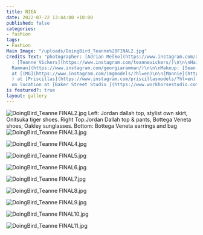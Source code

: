 ```yaml
---
title: NIEA
date: 2022-07-22 13:44:00 +10:00
published: false
categories:
- fashion
tags:
- Fashion
Main Image: "/uploads/DoingBird_Teanne%20FINAL2.jpg"
Credits Text: "photographer: [Adrian Meško](https://www.instagram.com/adrianmesko/)\n\nStylist
  : [Teanne Vickers](https://www.instagram.com/teannevickers/)\n\n\nHair: [Georgia
  Ramman](https://www.instagram.com/georgiaramman/)\n\n\nMakeup: [Sean Brady](https://www.instagram.com/seanetc/)\n\n\nModels:\n[Elibeidi](https://www.instagram.com/elibeidy/?hl=en)
  at [IMG](https://www.instagram.com/imgmodels/?hl=en)\n\n[Mannie](https://www.instagram.com/mannielafan/
  ) at [Priscillas](https://www.instagram.com/priscillasmodels/?hl=en) \n\n \nShot
  on location at [Baker Street Studio ](https://www.workhorsestudio.com.au/)\n\n"
is featured?: true
layout: gallery
---
```


![DoingBird_Teanne FINAL2.jpg](/uploads/DoingBird_Teanne%20FINAL2.jpg)
Left: Jordan dallah top, stylist own skirt, Onitsuka tiger shoes.
            Right Top:Jordan Dallah top & pants, Bottega Veneta shoes, Oakley sunglasses. Bottom: Bottega Veneta earrings and bag
![DoingBird_Teanne FINAL3.jpg](/uploads/DoingBird_Teanne%20FINAL3.jpg)

![DoingBird_Teanne FINAL4.jpg](/uploads/DoingBird_Teanne%20FINAL4.jpg)

![DoingBird_Teanne FINAL5.jpg](/uploads/DoingBird_Teanne%20FINAL5.jpg)

![DoingBird_Teanne FINAL6.jpg](/uploads/DoingBird_Teanne%20FINAL6.jpg)

![DoingBird_Teanne FINAL7.jpg](/uploads/DoingBird_Teanne%20FINAL7.jpg)

![DoingBird_Teanne FINAL8.jpg](/uploads/DoingBird_Teanne%20FINAL8.jpg)

![DoingBird_Teanne FINAL9.jpg](/uploads/DoingBird_Teanne%20FINAL9.jpg)

![DoingBird_Teanne FINAL10.jpg](/uploads/DoingBird_Teanne%20FINAL10.jpg)

![DoingBird_Teanne FINAL11.jpg](/uploads/DoingBird_Teanne%20FINAL11.jpg)